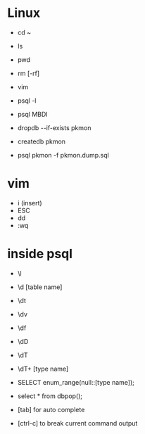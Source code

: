 
# Linux

- cd ~
- ls
- pwd
- rm [-rf]
- vim
- psql -l
- psql MBDI
  
- dropdb --if-exists pkmon
- createdb pkmon
- psql pkmon -f pkmon.dump.sql

# vim

- i       (insert)
- ESC
- dd
- :wq

# inside psql

-  \l
-  \d [table name]
-  \dt
-  \dv
-  \df
-  \dD
-  \dT
-  \dT+ [type name]
-  SELECT enum_range(null::[type name]);

-  select * from dbpop();

-  [tab] for auto complete

-  [ctrl-c] to break current command output


